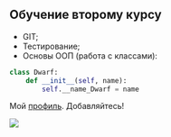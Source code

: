 ## Обучение второму курсу ## 
+ GIT; 
+ Тестирование;
+ Основы ООП (работа с классами):
```python
class Dwarf:
    def __init__(self, name):
        self.__name_Dwarf = name 
```
Мой [профиль](https://vk.com/dhdhdbevec). Добавляйтесь!

![](https://sun6-22.userapi.com/s/v1/if2/k13qFrllTCSnWPlrH42w2Ly27ZGikYV6STwO1dmKN-yRq_JHum32lCoz5M6TNmy4fjutnWTCrdoVvhM18JsIYU4O.jpg?quality=95&crop=5,256,2117,2117&as=50x50,100x100,200x200,400x400&ava=1&u=AB6Ew8Rk6U4z92U0dGM75PskOp5djOI1lcIsnZQuDWc&cs=100x100)
